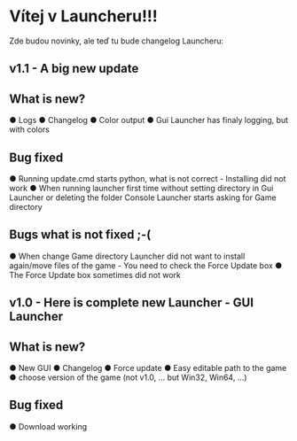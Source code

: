 # Vítej v Launcheru!!!
Zde budou novinky, ale teď tu bude changelog Launcheru:
## v1.1 - A big new update

## What is new?

● Logs
● Changelog
● Color output
● Gui Launcher has finaly logging, but with colors
## Bug fixed

● Running update.cmd starts python, what is not correct - Installing did not work
● When running launcher first time without setting directory in Gui Launcher or deleting the folder Console Launcher starts asking for Game directory

## Bugs what is not fixed ;-(

● When change Game directory Launcher did not want to install again/move files of the game - You need to check the Force Update box
● The Force Update box sometimes did not work
## v1.0 - Here is complete new Launcher - GUI Launcher

## What is new?

● New GUI
● Changelog
● Force update
● Easy editable path to the game
● choose version of the game (not v1.0, ... but Win32, Win64, ...)
## Bug fixed

● Download working
